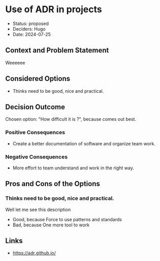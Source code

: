 # Use of ADR in projects

* Status: proposed
* Deciders: Hugo
* Date: 2024-07-25

## Context and Problem Statement

Weeeeee

## Considered Options

* Thinks need to be good, nice and practical.

## Decision Outcome

Chosen option: "How difficult it is ?", because comes out best.

### Positive Consequences

* Create a better documentation of software and organize team work.

### Negative Consequences

* More effort to team understand and work in the right way.

## Pros and Cons of the Options

### Thinks need to be good, nice and practical.

Well let me see this description

* Good, because Force to use patterns and standards
* Bad, because One more tool to work

## Links

* https://adr.github.io/

